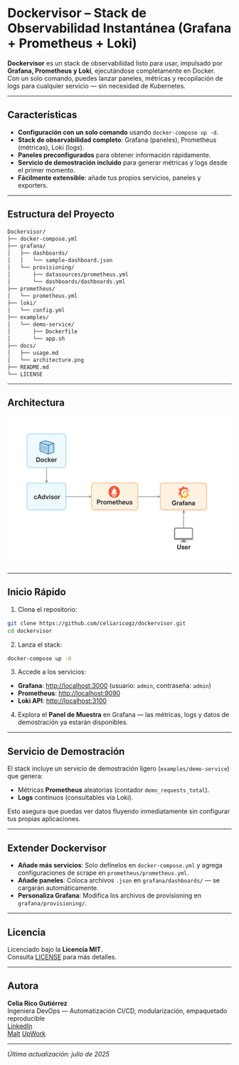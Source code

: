 # Dockervisor – Stack de Observabilidad Instantánea (Grafana + Prometheus + Loki)

**Dockervisor** es un stack de observabilidad listo para usar, impulsado por **Grafana, Prometheus y Loki**, ejecutándose completamente en Docker.  
Con un solo comando, puedes lanzar paneles, métricas y recopilación de logs para cualquier servicio — sin necesidad de Kubernetes.

---

## Características

- **Configuración con un solo comando** usando `docker-compose up -d`.
- **Stack de observabilidad completo**: Grafana (paneles), Prometheus (métricas), Loki (logs).
- **Paneles preconfigurados** para obtener información rápidamente.
- **Servicio de demostración incluido** para generar métricas y logs desde el primer momento.
- **Fácilmente extensible**: añade tus propios servicios, paneles y exporters.

---

## Estructura del Proyecto

```
Dockervisor/
├── docker-compose.yml
├── grafana/
│   ├── dashboards/
│   │   └── sample-dashboard.json
│   └── provisioning/
│       ├── datasources/prometheus.yml
│       └── dashboards/dashboards.yml
├── prometheus/
│   └── prometheus.yml
├── loki/
│   └── config.yml
├── examples/
│   └── demo-service/
│       ├── Dockerfile
│       └── app.sh
├── docs/
│   ├── usage.md
│   └── architecture.png
├── README.md
└── LICENSE
```

---

## Architectura

![Arquitectura de Dockervisor](docs/architecture.png)

---

## Inicio Rápido

1. Clona el repositorio:

```bash
git clone https://github.com/celiaricogz/dockervisor.git
cd dockervisor
```

2. Lanza el stack:

```bash
docker-compose up -d
```

3. Accede a los servicios:
- **Grafana**: [http://localhost:3000](http://localhost:3000) (usuario: `admin`, contraseña: `admin`)
- **Prometheus**: [http://localhost:9090](http://localhost:9090)
- **Loki API**: [http://localhost:3100](http://localhost:3100)

4. Explora el **Panel de Muestra** en Grafana — las métricas, logs y datos de demostración ya estarán disponibles.

---

## Servicio de Demostración

El stack incluye un servicio de demostración ligero (`examples/demo-service`) que genera:
- Métricas **Prometheus** aleatorias (contador `demo_requests_total`).
- **Logs** continuos (consultables vía Loki).

Esto asegura que puedas ver datos fluyendo inmediatamente sin configurar tus propias aplicaciones.

---

## Extender Dockervisor

- **Añade más servicios**: Solo defínelos en `docker-compose.yml` y agrega configuraciones de scrape en `prometheus/prometheus.yml`.
- **Añade paneles**: Coloca archivos `.json` en `grafana/dashboards/` — se cargarán automáticamente.
- **Personaliza Grafana**: Modifica los archivos de provisioning en `grafana/provisioning/`.

---

## Licencia

Licenciado bajo la **Licencia MIT**.  
Consulta [LICENSE](LICENSE) para más detalles.

---

## Autora

**Celia Rico Gutiérrez**  
Ingeniera DevOps — Automatización CI/CD, modularización, empaquetado reproducible  
[LinkedIn](https://www.linkedin.com/in/celiaricogutierrez)  
[Malt](https://www.malt.es/profile/celiaricogutierrez)
[UpWork](https://www.upwork.com/freelancers/~01898dfb872ff48b7a?mp_source=share)

---

_Última actualización: julio de 2025_
